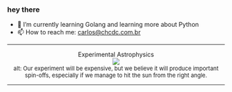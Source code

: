 ### hey there 

- :seedling: I’m currently learning Golang and learning more about Python
- :mailbox: How to reach me: carlos@chcdc.com.br


---


<!-- xkcd -->
<p align="center">Experimental Astrophysics</br><img src=https://imgs.xkcd.com/comics/experimental_astrophysics.png></br><font size =2>alt: Our experiment will be expensive, but we believe it will produce important spin-offs, especially if we manage to hit the sun from the right angle.</br></font></p></table></p> 


<!-- xkcd -->
---
